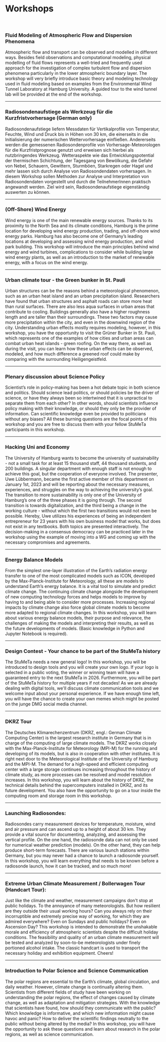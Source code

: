 # Workshops

&nbsp;

### Fluid Modeling of Atmospheric Flow and Dispersion Phenomena

Atmospheric flow and transport can be observed and modelled in different
ways. Besides field observations and computational modeling, physical
modelling of fluid flows represents a well-tried and frequently used
approach for the investigation of complex turbulent flow and dispersion
phenomena particularly in the lower atmospheric boundary layer. The
workshop will very briefly introduce basic theory and modeling
technology used in fluid modeling based on examples from the
Environmental Wind Tunnel Laboratory at Hamburg University. A guided
tour to the wind tunnel lab will be provided at the end of the workshop.

---
### Radiosondenaufstiege als Werkzeug für die Kurzfristvorhersage (German only)
Radiosondenaufstiege liefern Messdaten für Vertikalprofile von Temperatur, Feuchte, Wind und Druck bis in Höhen von 30 km, die einerseits in die Initialisierung der numerischen Wettervorhersage einfließen. Andererseits werden die gemessenen Radiosondenprofile von Vorhersage-Meteorologen für die Kurzfristprognose genutzt und erweisen sich hierbei als nutzbringendes Werkzeug. Wetteraspekte wie das Entwicklungspotential der thermischen Schichtung, der Tagesgang von Bewölkung, die Gefahr von Nebel, Schauern, Gewittern, Sturmböen, Starkregen oder Hagel und mehr lassen sich durch Analyse von Radiosondendaten vorhersagen. In diesem Workshop sollen Methoden zur Analyse und Interpretation von Radiosondendaten vorgestellt und durch die TeilnehmerInnen praktisch angewandt werden. Ziel wird sein, Radiosondenaufstiege eigenständig auswerten zu können.


---
### (Off-Shore) Wind Energy
Wind energy is one of the main renewable energy sources. Thanks to its proximity to the North Sea and its climate conditions, Hamburg is the prime location for developing wind energy production, trading, and off-shore wind energy parks. Hamburg has also become one of Germany’s leading locations at developing and assessing wind energy production, and wind park building. This workshop will introduce the main principles behind wind energy and wind turbines, complications to consider while building large wind energy plants, as well as an introduction to the market of renewable energy, with a focus on the wind energy.

---
### Urban climate tour - the Green bunker in St. Pauli
Urban structures can be the reasons behind a meteorological phenomenon, such as an urban heat island and an urban precipitation island. Researchers have found that urban structures and asphalt roads can store more heat than rural surfaces. There are also less aqua surfaces in urban areas that contribute to cooling. Buildings generally also have a higher roughness length and are taller than their surroundings. These two factors may cause more precipitation within the city, and even in the downwind region of the city. Understanding urban effects mostly requires modeling, however, in this workshop, you have the opportunity to visit the Grüner Bunker in St. Pauli, which represents one of the examples of how cities and urban areas can combat urban heat islands - green roofing. On the way there, as well as during the visit, you can learn how these urban effects can be observed, modeled, and how much difference a greened roof could make by comparing with the surrounding Heiligengeistfeld.


---
### Plenary discussion about Science Policy
Scientist’s role in policy-making has been a hot debate topic in both science and politics. Should science lead politics, or should policies be the driver of science, or have they always been so intertwined that it is unpractical to separate them from each other? In other words, should scientists influence policy making with their knowledge, or should they only be the provider of information. Can scientific knowledge even be provided to politicians without any biases? All these burning questions are the focal points of this workshop and you are free to discuss them with your fellow StuMeTa participants in this workshop.

---
### Hacking Uni and Economy
The University of Hamburg wants to become the university of sustainability - not a small task for at least 15 thousand staff, 44 thousand students, and 200 buildings. A singular department with enough staff is not enough to achieve this goal, but the cooperation of everyone involved. The presenter, Uwe Lübbermann, became the first active member of this department on January 1st, 2023 and will be reporting about the necessary measures, experiences, and struggles on the way to achieving the university’s goal. The transition to more sustainability is only one of the University of Hamburg’s one of the three phases it is going through. The second transition is towards digitalization, and the third being a change in the working culture - without which the first two transitions would not even be possible. Hereby, Uwe utilizes his experiences of being an independent entrepreneur for 23 years with his own business model that works, but does not exist in any textbooks. 
Both topics are presented interactively. The decision-making in a consensus democracy can be practiced later in the workshop using the example of moving into a WG and coming up with the necessary compromises and agreements.

---
### Energy Balance Models
From the simplest one-layer illustration of the Earth’s radiation energy transfer to one of the most complicated models such as ICON, developed by the Max-Planck-Institute for Meteorology, all these are models to understand Earth’s energy balance. It is a vital tool to simulate and predict climate change. The continuing climate change alongside the development of new computing technology forces and helps models to improve by having to and being able to consider more processes. Increasing regional impacts by climate change also force global climate models to become more adapted to regional climate changes. In this workshop, you will learn about various energy balance models, their purpose and relevance, the challenges of making the models and interpreting their results, as well as the future developments of models.
(Basic knowledge in Python and Jupyter Notebook is required).

---
### Design Contest - Your chance to be part of the StuMeTa history
The StuMeTa needs a new general logo! In this workshop, you will be introduced to design tools and you will create your own logo. If your logo is selected in a public voting, the winner or winning team will have a guaranteed entry to the next StuMeTa in 2026. Furthermore, you will be part of the StuMeTa history for multiple years if not decades! As we are already dealing with digital tools, we'll discuss climate communication tools and we welcome input about your personal experience. If we have enough time left, you will have the chance to create your own memes which might be posted on the junge DMG social media channel.
 
---
### DKRZ Tour
The Deutsches Klimarechenzentrum (DKRZ, engl.: German Climate Computing Center) is the largest research institute in Germany that is in charge of the computing of large climate models. The DKRZ works closely with the Max-Planck-Institute for Meteorology (MPI-M) for the running and developing of its models, but is also in cooperation with other institutes. It is right next door to the Meteorological Institute of the University of Hamburg and the MPI-M. The demand for a high-speed and efficient computing center with a large storage continues increasing throughout the history of climate study, as more processes can be resolved and model resolution increases. In this workshop, you will learn about the history of DKRZ, the technical details behind the supercomputers installed in DKRZ, and its future development. You also have the opportunity to go on a tour inside the computing room and storage room in this workshop.

---
### Launching Radiosondes:
Radiosondes carry measurement devices for temperature, moisture, wind and air pressure and can ascend up to a height of about 30 km. They provide a vital source for documenting, analyzing, and assessing the vertical profile. On the one hand, the radiosonde data can not only be used for numerical weather prediction (models). On the other hand, they can help produce short-term forecasts. There are various launch stations within Germany, but you may never had a chance to launch a radiosonde yourself. In this workshop, you will learn everything that needs to be known before a radiosonde launch, how it can be tracked, and so much more! 

---
### Extreme Urban Climate Measurement / Bollerwagen Tour (Handcart Tour):
Just like the climate and weather, measurement campaigns don't stop at public holidays. To the annoyance of many meteorologists. But how resilient are they outside their usual working hours? Can you always rely on their incorruptible and extremely precise way of working, for which they are admired everywhere? Even on Sundays and public holidays? Even on Ascension Day? This workshop is intended to demonstrate the unshakable morale and efficiency of atmospheric scientists despite the difficult holiday conditions. The feasibility and quality of an urban climate measurement will be tested and analyzed by soon-to-be meteorologists under finely portioned alcohol intake. The classic handcart is used to transport the necessary holiday and exhibition equipment. Cheers!

---
### Introduction to Polar Science and Science Communication
The polar regions are essential to the Earth’s climate, global circulation, and daily weather. However, climate change is continually altering them. Scientists from different fields of study have been working on understanding the polar regions, the effect of changes caused by climate change, as well as adaptation and mitigation strategies. With the knowledge that scientists have found, how should they communicate with the public? Which knowledge is informative, and which new information might cause havoc and panic? How to deliver the scientific findings neutrally to the public without being altered by the media? In this workshop, you will have the opportunity to ask these questions and learn about research in the polar regions, as well as science communication.





